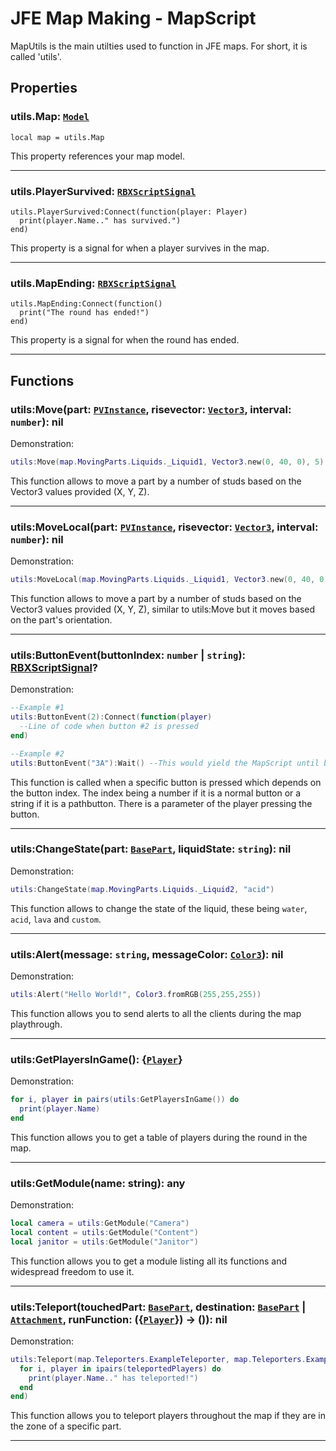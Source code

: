 # JFE Map Making - MapScript
MapUtils is the main utilties used to function in JFE maps. For short, it is called 'utils'. 

## Properties
### utils.Map: [`Model`](https://create.roblox.com/docs/reference/engine/classes/Model)
```
local map = utils.Map
```
This property references your map model.

-----------------------------------------------------

### utils.PlayerSurvived: [`RBXScriptSignal`](https://create.roblox.com/docs/reference/engine/datatypes/RBXScriptSignal)
```
utils.PlayerSurvived:Connect(function(player: Player)
  print(player.Name.." has survived.")
end)
```
This property is a signal for when a player survives in the map.

-----------------------------------------------------

### utils.MapEnding: [`RBXScriptSignal`](https://create.roblox.com/docs/reference/engine/datatypes/RBXScriptSignal)
```
utils.MapEnding:Connect(function()
  print("The round has ended!")
end)
```
This property is a signal for when the round has ended.

-----------------------------------------------------

## Functions
### utils:Move(part: [`PVInstance`](https://create.roblox.com/docs/reference/engine/classes/PVInstance), risevector: [`Vector3`](https://create.roblox.com/docs/reference/engine/datatypes/Vector3), interval: `number`): nil

Demonstration:
```lua
utils:Move(map.MovingParts.Liquids._Liquid1, Vector3.new(0, 40, 0), 5)
```
This function allows to move a part by a number of studs based on the Vector3 values provided (X, Y, Z).

-----------------------------------------------------

### utils:MoveLocal(part: [`PVInstance`](https://create.roblox.com/docs/reference/engine/classes/PVInstance), risevector: [`Vector3`](https://create.roblox.com/docs/reference/engine/datatypes/Vector3), interval: `number`): nil

Demonstration:
```lua
utils:MoveLocal(map.MovingParts.Liquids._Liquid1, Vector3.new(0, 40, 0), 5)
```
This function allows to move a part by a number of studs based on the Vector3 values provided (X, Y, Z), similar to utils:Move but it moves based on the part's orientation.

-----------------------------------------------------

### utils:ButtonEvent(buttonIndex: `number` | `string`): [RBXScriptSignal](https://create.roblox.com/docs/reference/engine/datatypes/RBXScriptSignal)?

Demonstration:
```lua
--Example #1
utils:ButtonEvent(2):Connect(function(player)
  --Line of code when button #2 is pressed
end)

--Example #2
utils:ButtonEvent("3A"):Wait() --This would yield the MapScript until button #3A is pressed
```
This function is called when a specific button is pressed which depends on the button index. The index being a number if it is a normal button or a string if it is a pathbutton.
There is a parameter of the player pressing the button.

-----------------------------------------------------

### utils:ChangeState(part: [`BasePart`](https://create.roblox.com/docs/reference/engine/classes/BasePart), liquidState: `string`): nil

Demonstration:
```lua
utils:ChangeState(map.MovingParts.Liquids._Liquid2, "acid")
```
This function allows to change the state of the liquid, these being `water`, `acid`, `lava` and `custom`.

-----------------------------------------------------

### utils:Alert(message: `string`, messageColor: [`Color3`](https://create.roblox.com/docs/reference/engine/datatypes/Color3)): nil

Demonstration:
```lua
utils:Alert("Hello World!", Color3.fromRGB(255,255,255))
```
This function allows you to send alerts to all the clients during the map playthrough.

-----------------------------------------------------


### utils:GetPlayersInGame(): {[`Player`](https://create.roblox.com/docs/reference/engine/classes/Player)}

Demonstration:
```lua
for i, player in pairs(utils:GetPlayersInGame()) do
  print(player.Name)
end
```
This function allows you to get a table of players during the round in the map.

-----------------------------------------------------

### utils:GetModule(name: string): any

Demonstration:
```lua
local camera = utils:GetModule("Camera")
local content = utils:GetModule("Content")
local janitor = utils:GetModule("Janitor")
```
This function allows you to get a module listing all its functions and widespread freedom to use it.

-----------------------------------------------------

### utils:Teleport(touchedPart: [`BasePart`](https://create.roblox.com/docs/reference/engine/classes/BasePart), destination: [`BasePart`](https://create.roblox.com/docs/reference/engine/classes/BasePart) | [`Attachment`](https://create.roblox.com/docs/reference/engine/classes/Attachment), runFunction: ({[`Player`](https://create.roblox.com/docs/reference/engine/classes/Player)}) -> ()): nil

Demonstration:
```lua
utils:Teleport(map.Teleporters.ExampleTeleporter, map.Teleporters.ExampleDestination, function(teleportedPlayers)
  for i, player in ipairs(teleportedPlayers) do
    print(player.Name.." has teleported!")
  end
end)
```
This function allows you to teleport players throughout the map if they are in the zone of a specific part.

-----------------------------------------------------
